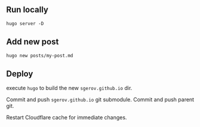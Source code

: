 ## Run locally

`hugo server -D`

## Add new post

`hugo new posts/my-post.md`

## Deploy

execute `hugo` to build the new `sgerov.github.io` dir.

Commit and push `sgerov.github.io` git submodule. Commit and push parent git.

Restart Cloudflare cache for immediate changes.
